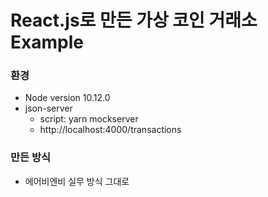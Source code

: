 # React.js로 만든 가상 코인 거래소 Example

### 환경

- Node version 10.12.0
- json-server
  - script: yarn mockserver
  - http://localhost:4000/transactions

### 만든 방식

- 에어비엔비 실무 방식 그대로
